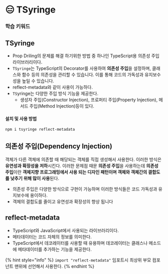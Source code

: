 # 😑 TSyringe

### 학습 키워드

## TSyringe

* Prop Driling의 문제를 해결 하기위한 방법 중 하나인 TypeScript용 의존성 주입 라이브러리이다.
* `TSyringe`는 TypeScript의 Decorator를 사용하여 **의존성 주입**을 설정하며, 클래스와 함수 등의 의존성을 관리할 수 있습니다. 이를 통해 코드의 가독성과 유지보수성을 높일 수 있습니다.
* reflect-metadata와 같이 사용이 가능하다.
* `TS`yringe는 다양한 주입 방식 기능을 제공한다.
  * 생성자 주입(Constructor Injection), 프로퍼티 주입(Property Injection), 메서드 주입(Method Injection)등이 있다.

#### 설치 및 사용 방법

```sh
npm i tsyringe reflect-metadata
```

## 의존성 주입(Dependency Injection)

객체가 다른 객체에 의존할 때 해당되는 객체를 직접 생성해서 사용한다. 이러한 방식은 **유연성과 확장성을 저하**시킨다. 이러한 문제점 때문 **의존성 주입**을 사용하는데 **의존성 주입**이란 **객체지향 프로그래밍에서 사용 되는 디자인 패턴이며 객체와 객체간의 결합도를 낮추기 위해 많이 사용**된다.&#x20;

* 의존성 주입은 다양한 방식으로 구현이 가능하며 이러한 방식들은 코드 가독성과 유지보수에 용이하다.
* 객체의 결합도를 줄이고 유연성과 확장성의 향상 됩니다&#x20;

## reflect-metadata

* TypeScript와 JavaScript에서 사용되는 라이브러리이다.&#x20;
* 메타데이터는 코드 자체의 정보를 의미한다.
* TypeScript에서 데코레이터를 사용할 때 유용하며 데코레이터는 클래스나 메소드에 메타데이터를 추가하는 기능을 제공한다.

{% hint style="info" %}
`import "reflect-metadata"` 임포트시 최상위 부모 컴포넌트 맨위에 선언해서 사용한다.
{% endhint %}

